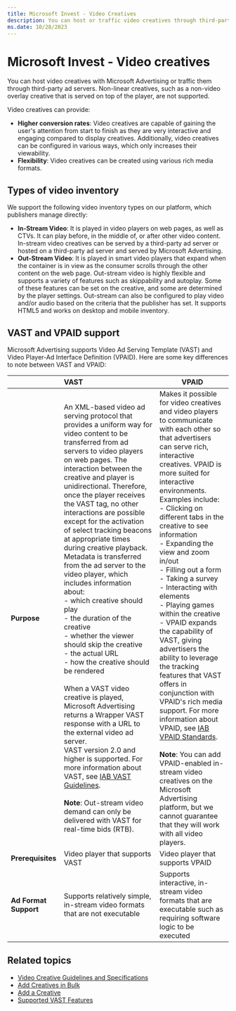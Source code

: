 ```yaml
---
title: Microsoft Invest - Video Creatives
description: You can host or traffic video creatives through third-party ad servers. Video creatives have higher conversion rates and can be configured in various ways. 
ms.date: 10/28/2023
---
```


# Microsoft Invest - Video creatives

You can host video creatives with Microsoft Advertising or traffic them through third-party ad servers. Non-linear creatives, such as a non-video overlay creative that is served on top of the player, are not supported.

Video creatives can provide:

- **Higher conversion rates**: Video creatives are capable of gaining the user's attention from start to finish as they are very interactive and engaging compared to display creatives. Additionally, video creatives can be configured in various ways, which only increases their viewability.
- **Flexibility**: Video creatives can be created using various rich media formats.

## Types of video inventory

We support the following video inventory types on our platform, which publishers manage directly:

- **In-Stream Video**: It is played in video players on web pages, as well as CTVs. It can play before, in the middle of, or after other video content. In-stream video creatives can be served by a third-party ad server or hosted on a third-party ad server and served by Microsoft Advertising.
- **Out-Stream Video**: It is played in smart video players that expand when the container is in view as the consumer scrolls through the other content on the web page. Out-stream video is highly flexible and supports a variety of features such as skippability and autoplay. Some of these features can be set on the creative, and some are determined by the player settings. Out-stream can also be configured to play video and/or audio based on the criteria that the publisher has set. It supports HTML5 and works on desktop and mobile inventory.

## VAST and VPAID support

Microsoft Advertising supports Video Ad Serving Template (VAST) and Video Player-Ad Interface Definition (VPAID). Here are some key differences to note between VAST and VPAID:

|    | VAST | VPAID |
|:---|:-----|-------|
| **Purpose** | An XML-based video ad serving protocol that provides a uniform way for video content to be transferred from ad servers to video players on web pages. The interaction between the creative and player is unidirectional. Therefore, once the player receives the VAST tag, no other interactions are possible except for the activation of select tracking beacons at appropriate times during creative playback. Metadata is transferred from the ad server to the video player, which includes information about: <br> - which creative should play <br> - the duration of the creative <br> - whether the viewer should skip the creative <br> - the actual URL <br> - how the creative should be rendered <br><br> When a VAST video creative is played, Microsoft Advertising returns a Wrapper VAST response with a URL to the external video ad server. <br>VAST version 2.0 and higher is supported. For more information about VAST, see [IAB VAST Guidelines](https://www.iab.com/guidelines/vast/). <br><br> **Note**: Out-stream video demand can only be delivered with VAST for real-time bids (RTB). | Makes it possible for video creatives and video players to communicate with each other so that advertisers can serve rich, interactive creatives. VPAID is more suited for interactive environments. Examples include: <br> - Clicking on different tabs in the creative to see information <br> - Expanding the view and zoom in/out <br> - Filling out a form <br> - Taking a survey <br> - Interacting with elements <br> - Playing games within the creative <br> - VPAID expands the capability of VAST, giving advertisers the ability to leverage the tracking features that VAST offers in conjunction with VPAID's rich media support. For more information about VPAID, see [IAB VPAID Standards](https://iabtechlab.com/standards/video-player-ad-interface-definition-vpaid/).<br><br> **Note**: You can add VPAID-enabled in-stream video creatives on the Microsoft Advertising platform, but we cannot guarantee that they will work with all video players. |
| **Prerequisites** | Video player that supports VAST | Video player that supports VPAID |
| **Ad Format Support** | Supports relatively simple, in-stream video formats that are not executable | Supports interactive, in-stream video formats that are executable such as requiring software logic to be executed |

## Related topics

- [Video Creative Guidelines and Specifications](./video-creative-guidelines-and-specifications.md)
- [Add Creatives in Bulk](./add-creatives-in-bulk.md)
- [Add a Creative](./add-a-creative.md)
- [Supported VAST Features](./supported-vast-features.md)
